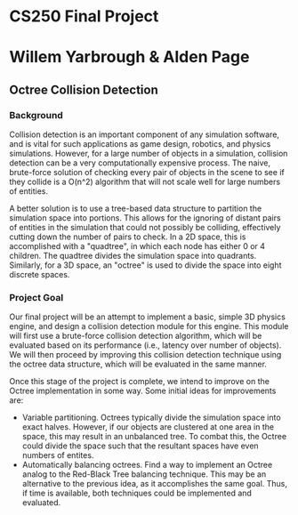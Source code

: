 # CS250 Final Project
# Willem Yarbrough & Alden Page

## Octree Collision Detection

### Background
Collision detection is an important component of any simulation software, and is
vital for such applications as game design, robotics, and physics simulations.
However, for a large number of objects in a simulation, collision detection can
be a very computationally expensive process. The naive, brute-force solution of
checking every pair of objects in the scene to see if they collide is a O(n^2)
algorithm that will not scale well for large numbers of entities.

A better solution is to use a tree-based data structure to partition the
simulation space into portions. This allows for the ignoring of distant pairs of
entities in the simulation that could not possibly be colliding, effectively
cutting down the number of pairs to check.  In a 2D space, this is accomplished
with a "quadtree", in which each node has either 0 or 4 children. The quadtree
divides the simulation space into quadrants. Similarly, for a 3D space, an
"octree" is used to divide the space into eight discrete spaces.

### Project Goal
Our final project will be an attempt to implement a basic, simple 3D physics
engine, and design a collision detection module for this engine. This module
will first use a brute-force collision detection algorithm, which will be
evaluated based on its performance (i.e., latency over number of objects).
We will then proceed by improving this collision detection technique using the
octree data structure, which will be evaluated in the same manner.

Once this stage of the project is complete, we intend to improve on the
Octree implementation in some way. Some initial ideas for improvements are:

- Variable partitioning. Octrees typically divide the simulation space into
  exact halves. However, if our objects are clustered at one area in the
  space, this may result in an unbalanced tree. To combat this, the Octree could
  divide the space such that the resultant spaces have even numbers of
  entites.
- Automatically balancing octrees. Find a way to implement an Octree analog to
  the Red-Black Tree balancing technique. This may be an alternative to the
  previous idea, as it accomplishes the same goal. Thus, if time is available,
  both techniques could be implemented and evaluated.
